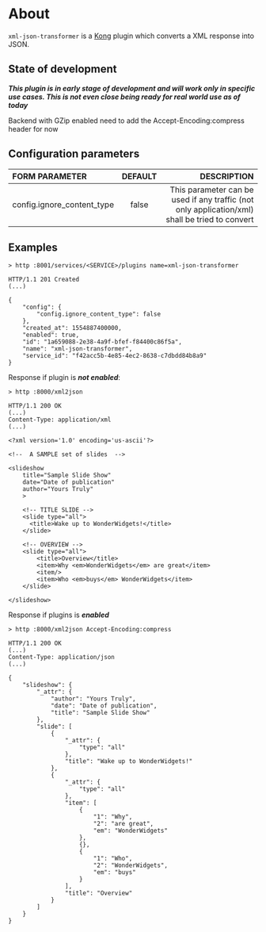 # About
`````xml-json-transformer````` is a [Kong](https://konghq.com) plugin which converts a XML response into JSON.

## State of development
***This plugin is in early stage of development and will work only in specific use cases. This is not even close being ready for real world use as of today***

Backend with GZip enabled need to add the Accept-Encoding:compress header for now

## Configuration parameters
|FORM PARAMETER|DEFAULT|DESCRIPTION|
|:----|:------:|------:|
|config.ignore_content_type|false|This parameter can be used if any traffic (not only application/xml) shall be tried to convert|


## Examples
````
> http :8001/services/<SERVICE>/plugins name=xml-json-transformer 

HTTP/1.1 201 Created
(...)

{
    "config": {
        "config.ignore_content_type": false
    },
    "created_at": 1554887400000,
    "enabled": true,
    "id": "1a659088-2e38-4a9f-bfef-f84400c86f5a",
    "name": "xml-json-transformer",
    "service_id": "f42acc5b-4e85-4ec2-8638-c7dbdd84b8a9"
}
````
Response if plugin is ***not enabled***:
`````
> http :8000/xml2json

HTTP/1.1 200 OK
(...)
Content-Type: application/xml
(...)

<?xml version='1.0' encoding='us-ascii'?>

<!--  A SAMPLE set of slides  -->

<slideshow 
    title="Sample Slide Show"
    date="Date of publication"
    author="Yours Truly"
    >

    <!-- TITLE SLIDE -->
    <slide type="all">
      <title>Wake up to WonderWidgets!</title>
    </slide>

    <!-- OVERVIEW -->
    <slide type="all">
        <title>Overview</title>
        <item>Why <em>WonderWidgets</em> are great</item>
        <item/>
        <item>Who <em>buys</em> WonderWidgets</item>
    </slide>

</slideshow>
`````
Response if plugins is ***enabled***
`````
> http :8000/xml2json Accept-Encoding:compress

HTTP/1.1 200 OK
(...)
Content-Type: application/json
(...)

{
    "slideshow": {
        "_attr": {
            "author": "Yours Truly",
            "date": "Date of publication",
            "title": "Sample Slide Show"
        },
        "slide": [
            {
                "_attr": {
                    "type": "all"
                },
                "title": "Wake up to WonderWidgets!"
            },
            {
                "_attr": {
                    "type": "all"
                },
                "item": [
                    {
                        "1": "Why",
                        "2": "are great",
                        "em": "WonderWidgets"
                    },
                    {},
                    {
                        "1": "Who",
                        "2": "WonderWidgets",
                        "em": "buys"
                    }
                ],
                "title": "Overview"
            }
        ]
    }
}
`````